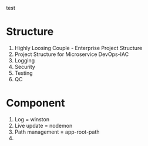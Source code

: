 test

# Structure 
1. Highly Loosing Couple - Enterprise Project Structure
2. Project Structure for Microservice DevOps-IAC
3. Logging 
4. Security 
5. Testing 
6. QC 


# Component
1. Log = winston
2. Live update = nodemon
3. Path management = app-root-path
4. 
